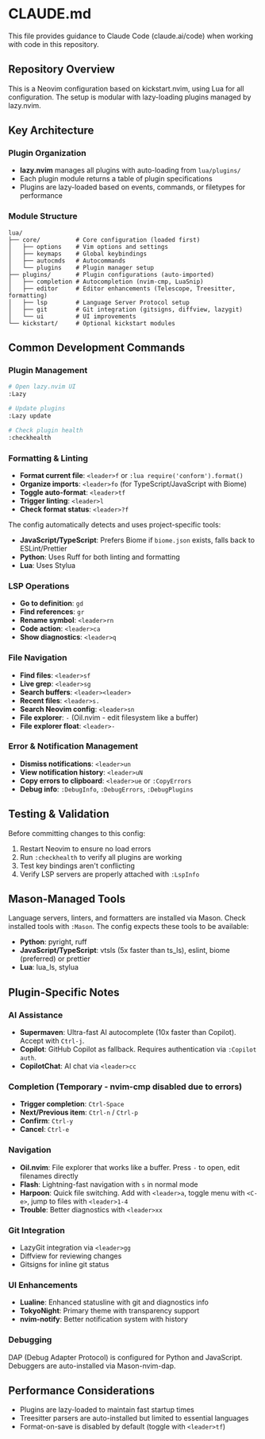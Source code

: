 # CLAUDE.md

This file provides guidance to Claude Code (claude.ai/code) when working with code in this repository.

## Repository Overview
This is a Neovim configuration based on kickstart.nvim, using Lua for all configuration. The setup is modular with lazy-loading plugins managed by lazy.nvim.

## Key Architecture

### Plugin Organization
- **lazy.nvim** manages all plugins with auto-loading from `lua/plugins/`
- Each plugin module returns a table of plugin specifications
- Plugins are lazy-loaded based on events, commands, or filetypes for performance

### Module Structure
```
lua/
├── core/          # Core configuration (loaded first)
│   ├── options    # Vim options and settings
│   ├── keymaps    # Global keybindings
│   ├── autocmds   # Autocommands
│   └── plugins    # Plugin manager setup
├── plugins/       # Plugin configurations (auto-imported)
│   ├── completion # Autocompletion (nvim-cmp, LuaSnip)
│   ├── editor     # Editor enhancements (Telescope, Treesitter, formatting)
│   ├── lsp        # Language Server Protocol setup
│   ├── git        # Git integration (gitsigns, diffview, lazygit)
│   └── ui         # UI improvements
└── kickstart/     # Optional kickstart modules
```

## Common Development Commands

### Plugin Management
```bash
# Open lazy.nvim UI
:Lazy

# Update plugins
:Lazy update

# Check plugin health
:checkhealth
```

### Formatting & Linting
- **Format current file**: `<leader>f` or `:lua require('conform').format()`
- **Organize imports**: `<leader>fo` (for TypeScript/JavaScript with Biome)
- **Toggle auto-format**: `<leader>tf`
- **Trigger linting**: `<leader>l`
- **Check format status**: `<leader>?f`

The config automatically detects and uses project-specific tools:
- **JavaScript/TypeScript**: Prefers Biome if `biome.json` exists, falls back to ESLint/Prettier
- **Python**: Uses Ruff for both linting and formatting
- **Lua**: Uses Stylua

### LSP Operations
- **Go to definition**: `gd`
- **Find references**: `gr`
- **Rename symbol**: `<leader>rn`
- **Code action**: `<leader>ca`
- **Show diagnostics**: `<leader>q`

### File Navigation
- **Find files**: `<leader>sf`
- **Live grep**: `<leader>sg`
- **Search buffers**: `<leader><leader>`
- **Recent files**: `<leader>s.`
- **Search Neovim config**: `<leader>sn`
- **File explorer**: `-` (Oil.nvim - edit filesystem like a buffer)
- **File explorer float**: `<leader>-`

### Error & Notification Management
- **Dismiss notifications**: `<leader>un`
- **View notification history**: `<leader>uN`
- **Copy errors to clipboard**: `<leader>ue` or `:CopyErrors`
- **Debug info**: `:DebugInfo`, `:DebugErrors`, `:DebugPlugins`

## Testing & Validation
Before committing changes to this config:
1. Restart Neovim to ensure no load errors
2. Run `:checkhealth` to verify all plugins are working
3. Test key bindings aren't conflicting
4. Verify LSP servers are properly attached with `:LspInfo`

## Mason-Managed Tools
Language servers, linters, and formatters are installed via Mason. Check installed tools with `:Mason`. The config expects these tools to be available:
- **Python**: pyright, ruff
- **JavaScript/TypeScript**: vtsls (5x faster than ts_ls), eslint, biome (preferred) or prettier
- **Lua**: lua_ls, stylua

## Plugin-Specific Notes

### AI Assistance
- **Supermaven**: Ultra-fast AI autocomplete (10x faster than Copilot). Accept with `Ctrl-j`.
- **Copilot**: GitHub Copilot as fallback. Requires authentication via `:Copilot auth`.
- **CopilotChat**: AI chat via `<leader>cc`

### Completion (Temporary - nvim-cmp disabled due to errors)
- **Trigger completion**: `Ctrl-Space`
- **Next/Previous item**: `Ctrl-n` / `Ctrl-p`
- **Confirm**: `Ctrl-y`
- **Cancel**: `Ctrl-e`

### Navigation
- **Oil.nvim**: File explorer that works like a buffer. Press `-` to open, edit filenames directly
- **Flash**: Lightning-fast navigation with `s` in normal mode
- **Harpoon**: Quick file switching. Add with `<leader>a`, toggle menu with `<C-e>`, jump to files with `<leader>1-4`
- **Trouble**: Better diagnostics with `<leader>xx`

### Git Integration
- LazyGit integration via `<leader>gg`
- Diffview for reviewing changes
- Gitsigns for inline git status

### UI Enhancements
- **Lualine**: Enhanced statusline with git and diagnostics info
- **TokyoNight**: Primary theme with transparency support
- **nvim-notify**: Better notification system with history

### Debugging
DAP (Debug Adapter Protocol) is configured for Python and JavaScript. Debuggers are auto-installed via Mason-nvim-dap.

## Performance Considerations
- Plugins are lazy-loaded to maintain fast startup times
- Treesitter parsers are auto-installed but limited to essential languages
- Format-on-save is disabled by default (toggle with `<leader>tf`)